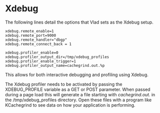 # Xdebug

The following lines detail the options that Vlad sets as the Xdebug setup.

    xdebug.remote_enable=1
    xdebug.remote_port=9000
    xdebug.remote_handler="dbgp"
    xdebug.remote_connect_back = 1

    xdebug.profiler_enable=0
    xdebug.profiler_output_dir=/tmp/xdebug_profiles
    xdebug.profiler_enable_trigger=1
    xdebug.profiler_output_name=cachegrind.out.%p
    
This allows for both interactive debugging and profiling using Xdebug.

The Xdebug profiler needs to be activated by passing the XDEBUG_PROFILE variable as a GET or POST parameter. When passed during a page load this will generate a file starting with _cachegrind.out._ in the /tmp/xdebug_profiles directory. Open these files with a program like KCachegrind to see data on how your application is performing.
